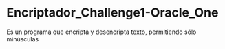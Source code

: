 # Encriptador_Challenge1-Oracle_One
Es un programa que encripta y desencripta texto, permitiendo sólo minúsculas
